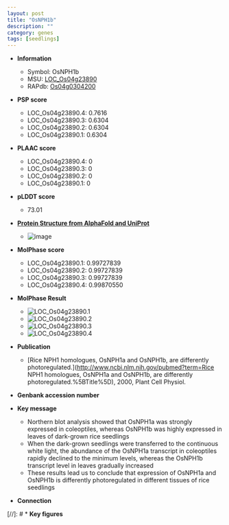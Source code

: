 ```yaml
---
layout: post
title: "OsNPH1b"
description: ""
category: genes
tags: [seedlings]
---
```


* **Information**  
    + Symbol: OsNPH1b  
    + MSU: [LOC_Os04g23890](http://rice.plantbiology.msu.edu/cgi-bin/ORF_infopage.cgi?orf=LOC_Os04g23890)  
    + RAPdb: [Os04g0304200](http://rapdb.dna.affrc.go.jp/viewer/gbrowse_details/irgsp1?name=Os04g0304200)  

* **PSP score**  
    + LOC_Os04g23890.4: 0.7616 
    + LOC_Os04g23890.3: 0.6304 
    + LOC_Os04g23890.2: 0.6304 
    + LOC_Os04g23890.1: 0.6304 

* **PLAAC score**  
    + LOC_Os04g23890.4: 0 
    + LOC_Os04g23890.3: 0 
    + LOC_Os04g23890.2: 0 
    + LOC_Os04g23890.1: 0 

* **pLDDT score**
    + 73.01

* **[Protein Structure from AlphaFold and UniProt](https://www.uniprot.org/uniprotkb/Q9ST27/entry#structure)**
    + ![image](https://ricepsp.github.io/images/Q9/AF-Q9ST27-F1.png)

* **MolPhase score**
    + LOC_Os04g23890.1: 0.99727839
    + LOC_Os04g23890.2: 0.99727839
    + LOC_Os04g23890.3: 0.99727839
    + LOC_Os04g23890.4: 0.99870550

* **MolPhase Result**
    + ![LOC_Os04g23890.1](https://304243504.github.io/Pictures/LOC_Os04g/LOC_Os04g23890.1.png)
    + ![LOC_Os04g23890.2](https://304243504.github.io/Pictures/LOC_Os04g/LOC_Os04g23890.2.png)
    + ![LOC_Os04g23890.3](https://304243504.github.io/Pictures/LOC_Os04g/LOC_Os04g23890.3.png)
    + ![LOC_Os04g23890.4](https://304243504.github.io/Pictures/LOC_Os04g/LOC_Os04g23890.4.png)

* **Publication**  
    + [Rice NPH1 homologues, OsNPH1a and OsNPH1b, are differently photoregulated.](http://www.ncbi.nlm.nih.gov/pubmed?term=Rice NPH1 homologues, OsNPH1a and OsNPH1b, are differently photoregulated.%5BTitle%5D), 2000, Plant Cell Physiol.

* **Genbank accession number**  

* **Key message**  
    + Northern blot analysis showed that OsNPH1a was strongly expressed in coleoptiles, whereas OsNPH1b was highly expressed in leaves of dark-grown rice seedlings
    + When the dark-grown seedlings were transferred to the continuous white light, the abundance of the OsNPH1a transcript in coleoptiles rapidly declined to the minimum levels, whereas the OsNPH1b transcript level in leaves gradually increased
    + These results lead us to conclude that expression of OsNPH1a and OsNPH1b is differently photoregulated in different tissues of rice seedlings

* **Connection**  

[//]: # * **Key figures**  


